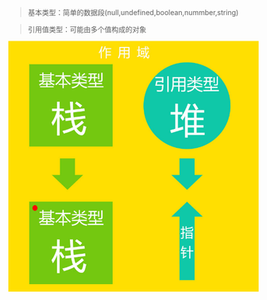 
> 基本类型：简单的数据段(null,undefined,boolean,nummber,string)

>引用值类型：可能由多个值构成的对象

![image](https://github.com/typeofYh/bookpic/blob/master/zyy.jpg?raw=true)